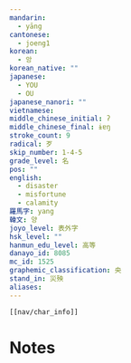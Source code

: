```yaml
---
mandarin:
  - yāng
cantonese:
  - joeng1
korean:
  - 앙
korean_native: ""
japanese:
  - YOU
  - OU
japanese_nanori: ""
vietnamese:
middle_chinese_initial: ʔ
middle_chinese_final: ɨɐŋ
stroke_count: 9
radical: 歹
skip_number: 1-4-5
grade_level: 名
pos: ""
english:
  - disaster
  - misfortune
  - calamity
羅馬字: yang
韓文: 양
joyo_level: 表外字
hsk_level: ""
hanmun_edu_level: 高等
danayo_id: 8085
mc_id: 1525
graphemic_classification: 央
stand_in: 災殃
aliases:
---
```

```meta-bind-embed
[[nav/char_info]]
```

# Notes
